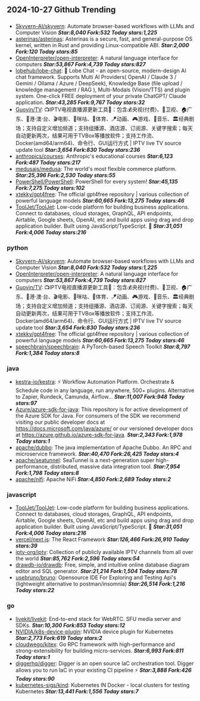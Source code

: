 ## 2024-10-27 Github Trending

### 
* [Skyvern-AI/skyvern](https://github.com/Skyvern-AI/skyvern): Automate browser-based workflows with LLMs and Computer Vision ***Star:8,040 Fork:532 Today stars:1,225***
* [asterinas/asterinas](https://github.com/asterinas/asterinas): Asterinas is a secure, fast, and general-purpose OS kernel, written in Rust and providing Linux-compatible ABI. ***Star:2,000 Fork:120 Today stars:85***
* [OpenInterpreter/open-interpreter](https://github.com/OpenInterpreter/open-interpreter): A natural language interface for computers ***Star:53,867 Fork:4,739 Today stars:827***
* [lobehub/lobe-chat](https://github.com/lobehub/lobe-chat): 🤯 Lobe Chat - an open-source, modern-design AI chat framework. Supports Multi AI Providers( OpenAI / Claude 3 / Gemini / Ollama / Azure / DeepSeek), Knowledge Base (file upload / knowledge management / RAG ), Multi-Modals (Vision/TTS) and plugin system. One-click FREE deployment of your private ChatGPT/ Claude application. ***Star:43,285 Fork:9,767 Today stars:32***
* [Guovin/TV](https://github.com/Guovin/TV): 📺IPTV电视直播源更新工具🚀：包含💰央视(付费)、📡卫视、🏠广东、🌊港·澳·台、🎬电影、🎥咪咕、🏀体育、🪁动画、🎮游戏、🎵音乐、🏛经典剧场；支持自定义增加频道；支持组播源、酒店源、订阅源、关键字搜索；每天自动更新两次，结果可用于TVBox等播放软件；支持工作流、Docker(amd64/arm64)、命令行、GUI运行方式 | IPTV live TV source update tool ***Star:3,654 Fork:830 Today stars:236***
* [anthropics/courses](https://github.com/anthropics/courses): Anthropic's educational courses ***Star:6,123 Fork:487 Today stars:217***
* [medusajs/medusa](https://github.com/medusajs/medusa): The world's most flexible commerce platform. ***Star:25,396 Fork:2,530 Today stars:55***
* [PowerShell/PowerShell](https://github.com/PowerShell/PowerShell): PowerShell for every system! ***Star:45,135 Fork:7,275 Today stars:102***
* [xtekky/gpt4free](https://github.com/xtekky/gpt4free): The official gpt4free repository | various collection of powerful language models ***Star:60,665 Fork:13,275 Today stars:46***
* [ToolJet/ToolJet](https://github.com/ToolJet/ToolJet): Low-code platform for building business applications. Connect to databases, cloud storages, GraphQL, API endpoints, Airtable, Google sheets, OpenAI, etc and build apps using drag and drop application builder. Built using JavaScript/TypeScript. 🚀 ***Star:31,051 Fork:4,006 Today stars:216***

### python
* [Skyvern-AI/skyvern](https://github.com/Skyvern-AI/skyvern): Automate browser-based workflows with LLMs and Computer Vision ***Star:8,040 Fork:532 Today stars:1,225***
* [OpenInterpreter/open-interpreter](https://github.com/OpenInterpreter/open-interpreter): A natural language interface for computers ***Star:53,867 Fork:4,739 Today stars:827***
* [Guovin/TV](https://github.com/Guovin/TV): 📺IPTV电视直播源更新工具🚀：包含💰央视(付费)、📡卫视、🏠广东、🌊港·澳·台、🎬电影、🎥咪咕、🏀体育、🪁动画、🎮游戏、🎵音乐、🏛经典剧场；支持自定义增加频道；支持组播源、酒店源、订阅源、关键字搜索；每天自动更新两次，结果可用于TVBox等播放软件；支持工作流、Docker(amd64/arm64)、命令行、GUI运行方式 | IPTV live TV source update tool ***Star:3,654 Fork:830 Today stars:236***
* [xtekky/gpt4free](https://github.com/xtekky/gpt4free): The official gpt4free repository | various collection of powerful language models ***Star:60,665 Fork:13,275 Today stars:46***
* [speechbrain/speechbrain](https://github.com/speechbrain/speechbrain): A PyTorch-based Speech Toolkit ***Star:8,797 Fork:1,384 Today stars:8***

### java
* [kestra-io/kestra](https://github.com/kestra-io/kestra): ⚡ Workflow Automation Platform. Orchestrate & Schedule code in any language, run anywhere, 500+ plugins. Alternative to Zapier, Rundeck, Camunda, Airflow... ***Star:11,007 Fork:948 Today stars:97***
* [Azure/azure-sdk-for-java](https://github.com/Azure/azure-sdk-for-java): This repository is for active development of the Azure SDK for Java. For consumers of the SDK we recommend visiting our public developer docs at https://docs.microsoft.com/java/azure/ or our versioned developer docs at https://azure.github.io/azure-sdk-for-java. ***Star:2,343 Fork:1,978 Today stars:1***
* [apache/dubbo](https://github.com/apache/dubbo): The java implementation of Apache Dubbo. An RPC and microservice framework. ***Star:40,470 Fork:26,425 Today stars:4***
* [apache/seatunnel](https://github.com/apache/seatunnel): SeaTunnel is a next-generation super high-performance, distributed, massive data integration tool. ***Star:7,954 Fork:1,798 Today stars:8***
* [apache/nifi](https://github.com/apache/nifi): Apache NiFi ***Star:4,850 Fork:2,689 Today stars:2***

### javascript
* [ToolJet/ToolJet](https://github.com/ToolJet/ToolJet): Low-code platform for building business applications. Connect to databases, cloud storages, GraphQL, API endpoints, Airtable, Google sheets, OpenAI, etc and build apps using drag and drop application builder. Built using JavaScript/TypeScript. 🚀 ***Star:31,051 Fork:4,006 Today stars:216***
* [vercel/next.js](https://github.com/vercel/next.js): The React Framework ***Star:126,466 Fork:26,910 Today stars:39***
* [iptv-org/iptv](https://github.com/iptv-org/iptv): Collection of publicly available IPTV channels from all over the world ***Star:85,762 Fork:2,596 Today stars:54***
* [drawdb-io/drawdb](https://github.com/drawdb-io/drawdb): Free, simple, and intuitive online database diagram editor and SQL generator. ***Star:21,214 Fork:1,504 Today stars:78***
* [usebruno/bruno](https://github.com/usebruno/bruno): Opensource IDE For Exploring and Testing Api's (lightweight alternative to postman/insomnia) ***Star:26,514 Fork:1,216 Today stars:22***

### go
* [livekit/livekit](https://github.com/livekit/livekit): End-to-end stack for WebRTC. SFU media server and SDKs. ***Star:10,300 Fork:853 Today stars:12***
* [NVIDIA/k8s-device-plugin](https://github.com/NVIDIA/k8s-device-plugin): NVIDIA device plugin for Kubernetes ***Star:2,773 Fork:619 Today stars:2***
* [cloudwego/kitex](https://github.com/cloudwego/kitex): Go RPC framework with high-performance and strong-extensibility for building micro-services. ***Star:6,993 Fork:811 Today stars:1***
* [diggerhq/digger](https://github.com/diggerhq/digger): Digger is an open source IaC orchestration tool. Digger allows you to run IaC in your existing CI pipeline ⚡️ ***Star:3,888 Fork:426 Today stars:90***
* [kubernetes-sigs/kind](https://github.com/kubernetes-sigs/kind): Kubernetes IN Docker - local clusters for testing Kubernetes ***Star:13,441 Fork:1,556 Today stars:7***

